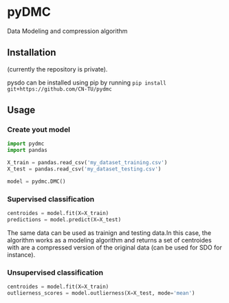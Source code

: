 # pyDMC
Data Modeling and compression algorithm

## Installation
(currently the repository is private).

pysdo can be installed using pip by running
```pip install git+https://github.com/CN-TU/pydmc```

## Usage

### Create yout model
```python
import pydmc
import pandas

X_train = pandas.read_csv('my_dataset_training.csv')
X_test = pandas.read_csv('my_dataset_testing.csv')

model = pydmc.DMC()
```

### Supervised classification
```python
centroides = model.fit(X=X_train)
predictions = model.predict(X=X_test)
```
The same data can be used as trainign and testing data.In this case, the algorithm works as a modeling algorithm and returns a set of centroides with are a compressed version of the original data (can be used for SDO for instance).


### Unsupervised classification
```python
centroides = model.fit(X=X_train)
outlierness_scores = model.outlierness(X=X_test, mode='mean')
```
